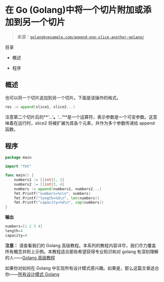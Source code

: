 <!--yml

类别：未分类

日期：2024-10-13 06:43:09

-->

# 在 Go (Golang)中将一个切片附加或添加到另一个切片

> 来源：[`golangbyexample.com/append-one-slice-another-golang/`](https://golangbyexample.com/append-one-slice-another-golang/)

目录

+   概述

+   程序

## **概述**

也可以将一个切片追加到另一个切片。下面是该操作的格式。

```go
res := append(slice1, slice2...)
```

注意第二个切片后的**‘…’**。**‘…’**是一个运算符，表示参数是一个可变参数。这意味着在运行时，slice2 将被扩展为其各个元素，并作为多个参数传递给 append 函数。

## **程序**

```go
package main

import "fmt"

func main() {
    numbers1 := []int{1, 2}
    numbers2 := []int{3, 4}
    numbers := append(numbers1, numbers2...)
    fmt.Printf("numbers=%v\n", numbers)
    fmt.Printf("length=%d\n", len(numbers))
    fmt.Printf("capacity=%d\n", cap(numbers))
}
```

**输出**

```go
numbers=[1 2 3 4]
length=4
capacity=4
```

**注意：** 请查看我们的 Golang 高级教程。本系列的教程内容详尽，我们尽力覆盖所有概念并附上示例。本教程适合那些希望获得专业知识和对 golang 有深刻理解的人——[Golang 高级教程](https://golangbyexample.com/golang-comprehensive-tutorial/)

如果你对如何在 Golang 中实现所有设计模式感兴趣。如果是，那么这篇文章适合你——[所有设计模式 Golang](https://golangbyexample.com/all-design-patterns-golang/)


